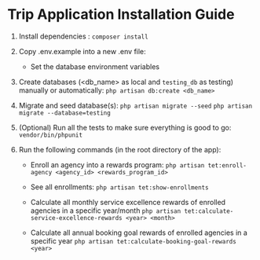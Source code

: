 # Trip Application Installation Guide

1) Install dependencies : 
`composer install`

2) Copy .env.example into a new .env file: 
    - Set the database environment variables

3) Create databases (<db_name> as local and `testing_db` as testing) manually or automatically: 
`php artisan db:create <db_name>`

4) Migrate and seed database(s):
`php artisan migrate --seed`
`php artisan migrate --database=testing`

5) (Optional) Run all the tests to make sure everything is good to go:
`vendor/bin/phpunit`

6) Run the following commands (in the root directory of the app):
    
    - Enroll an agency into a rewards program:
    `php artisan tet:enroll-agency <agency_id> <rewards_program_id>`
    
    - See all enrollments:
    `php artisan tet:show-enrollments`    
    
    - Calculate all monthly service excellence rewards of enrolled agencies in a specific year/month
    `php artisan tet:calculate-service-excellence-rewards <year> <month>`
    
    - Calculate all annual booking goal rewards of enrolled agencies in a specific year
      `php artisan tet:calculate-booking-goal-rewards <year>`
